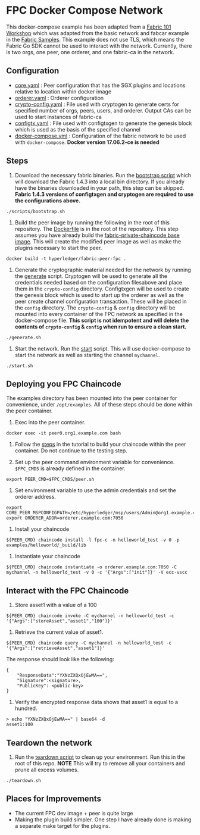 # FPC Docker Compose Network
This docker-compose example has been adapted from a [Fabric 101 Workshop](https://github.com/swetharepakula/Fabric101Workshop) which was adapted from the basic
network and fabcar example in the [Fabric Samples](https://github.com/hyperledger/fabric-samples).
This example does not use TLS, which means the Fabric Go SDK cannot be
used to interact with the network. Currently, there is two orgs, one peer,
one orderer, and one fabric-ca in the network.

## Configuration
- [core.yaml](core.yaml) : Peer configuration that has the SGX plugins and
locations relative to location within docker image
- [orderer.yaml](orderer.yaml) : Orderer configuration
- [crypto-config.yaml](crypto-config.yaml) : File used with cryptogen to generate
certs for specified number of orgs, peers, users, and orderer. Output CAs can be
used to start instances of fabric-ca
- [configtx.yaml](configtx.yaml)  : File used with configtxgen to generate the
genesis block which is used as the basis of the specified channel
- [docker-compose.yml](docker-compose.yml) : Configuration of the fabric network
to be used with `docker-compose`. **Docker version 17.06.2-ce is needed**

## Steps
1. Download the necessary fabric binaries. Run the
[bootstrap script](scripts/bootstrap.sh) which will download the Fabric 1.4.3
into a local bin directory. If you already have the binaries downloaded in your
path, this step can be skipped. **Fabric 1.4.3 versions of configtxgen and
cryptogen are required to use the configurations above.**
```
./scripts/bootstrap.sh
```
1. Build the peer image by running the following in the root of this repository.
The [Dockerfile](../Dockerfile) is in the root of the repository. This step
assumes you have already build the [fabric-private-chaincode base image](../utils/docker/base/Dockerfile).
This will create the modified peer image as well as make the plugins necessary
to start the peer.
```
docker build -t hyperledger/fabric-peer-fpc .
```
1. Generate the cryptographic material needed for the network by running the
[generate](generate.sh) script. Cryptogen will be used to generate all the
credentials needed based on the configuration filesabove and place them in the
`crypto-config` directory.  Configtxgen will be used to create the genesis block
which is used to start up the orderer as well as the peer create channel
configuration transaction. These will be placed in the `config` directory. The
`crypto-config` & `config` directory will be mounted into every container of the
FPC network as specified in the docker-compose file. **This script is not
idempotent and will delete the contents of `crypto-config` & `config` when run
to ensure a clean start.**
```
./generate.sh
```
1. Start the network. Run the [start](start.sh) script. This will use
docker-compose to start the network as well as starting the channel `mychannel`.
```
./start.sh
```

## Deploying you FPC Chaincode
The examples directory has been mounted into the peer container for convenience,
under `/opt/examples`. All of these steps should be done within the peer container.

1. Exec into the peer container.
```
docker exec -it peer0.org1.example.com bash
```

1. Follow the [steps](../../examples/README.md) in the tutorial to build your
chaincode within the peer container. Do not continue to the testing step.

1. Set up the peer command environment variable for convenience. `$FPC_CMDS` is
already defined in the container.
```
export PEER_CMD=$FPC_CMDS/peer.sh
```

1. Set environment variable to use the admin credentials and set the
orderer address.
```
export CORE_PEER_MSPCONFIGPATH=/etc/hyperledger/msp/users/Admin@org1.example.com/msp
export ORDERER_ADDR=orderer.example.com:7050
```

1. Install your chaincode
```
${PEER_CMD} chaincode install -l fpc-c -n helloworld_test -v 0 -p examples/helloworld/_build/lib
```

1. Instantiate your chaincode
```
${PEER_CMD} chaincode instantiate -o orderer.example.com:7050 -C mychannel -n helloworld_test -v 0 -c '{"Args":["init"]}' -V ecc-vscc
```

## Interact with the FPC Chaincode
1. Store asset1 with a value of a 100
```
${PEER_CMD} chaincode invoke -C mychannel -n helloworld_test -c '{"Args":["storeAsset","asset1","100"]}'
```

1. Retrieve the current value of asset1.
```
${PEER_CMD} chaincode query -C mychannel -n helloworld_test -c '{"Args":["retrieveAsset","asset1"]}'
```
The response should look like the following:
```
{
    "ResponseData":"YXNzZXQxOjEwMA==",
    "Signature":<signature>,
    "PublicKey": <public-key>
}
```

1. Verify the encrypted response data shows that asset1 is equal to a hundred.
```
> echo "YXNzZXQxOjEwMA==" | base64 -d
asset1:100
```


## Teardown the network

1. Run the [teardown script](./teardown.sh) to clean up your environment. Run this in the root of this repo. **NOTE** This will try to
remove all your containers and prune all excess volumes.
```
./teardown.sh
```

## Places for Improvements
- The current FPC dev image + peer is quite large
- Making the plugin build simpler. One step I have already done is making a
separate make target for the plugins.
